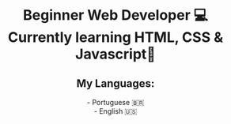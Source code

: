 <div align="center">
<h1>Beginner Web Developer 💻<br>Currently learning HTML, CSS & Javascript📖</h1>
<h2>My Languages:</h2>
- Portuguese 🇧🇷<br>- English 🇺🇸  
</div>
